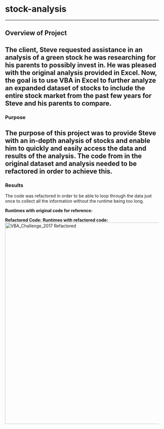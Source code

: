 # stock-analysis
---
## Overview of Project

The client, Steve requested assistance in an analysis of a green stock he was researching for his parents to possibly invest in. He was pleased with the original analysis provided in Excel. Now, the goal is to use VBA in Excel to further analyze an expanded dataset of stocks to include the entire stock market from the past few years for Steve and his parents to compare. 
--- 
### Purpose

The purpose of this project was to provide Steve with an in-depth analysis of stocks and enable him to quickly and easily access the data and results of the analysis. The code from in the original dataset and analysis needed to be refactored in order to achieve this.
---
### Results
The code was refactored in order to be able to loop through the data just once to collect all the information without the runtime being too long.

**Runtimes with original code for reference:**

**Refactored Code:**
**Runtimes with refactored code:**
<img width="658" alt="VBA_Challenge_2017 Refactored" src="https://user-images.githubusercontent.com/78699465/110251123-07807300-7f4d-11eb-8189-597f86e9e11b.png">
